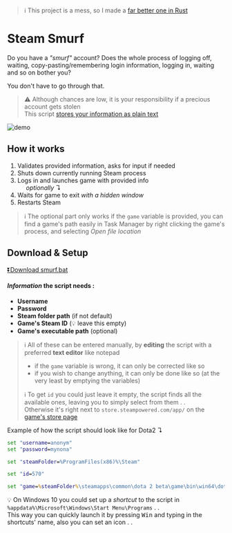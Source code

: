 > :information_source: This project is a mess, so I made a [far better one in Rust](https://github.com/FLevent29/steamed)

# Steam Smurf

Do you have a _"smurf"_ account? Does the whole process of 
logging off, waiting, copy-pasting/remembering
login information, logging in, waiting and so on bother you?  

You don't have to go through that.

> :warning: Although chances are low, it is your responsibility if a precious account gets stolen  
> This script [stores your information as plain text](https://www.passcamp.com/blog/dangers-of-storing-and-sharing-passwords-in-plaintext/)

![demo](demo.gif)

## How it works

1. Validates provided information, asks for input if needed
2. Shuts down currently running Steam process 
3. Logs in and launches game with provided info  
   &nbsp;&nbsp;&nbsp;&nbsp;&nbsp;_optionally_ ↴
4. Waits for game to exit _with a hidden window_
5. Restarts Steam

> :information_source: The optional part only works if the `game` variable is
> provided, you can find a game's path easily in Task Manager 
> by right clicking the game's process, and selecting _Open file location_ 

## Download & Setup

[:arrow_double_down:Download smurf.bat](https://github.com/FLevent29/steam-smurf/releases/download/1.1/smurf.bat)

#### _Information_ the script needs :

- **Username**
- **Password**
- **Steam folder path** (if not default)
- **Game's Steam ID** (:bulb: leave this empty)
- **Game's executable path** (optional)

> :information_source: All of these can be entered manually, by
> **editing** the script with a preferred **text editor** like notepad  
> - if the `game` variable is wrong, it can only be corrected like so  
> - if you wish to change anything, it can only be done like so
> (at the very least by emptying the variables)
> 
> :information_source: To get `id` you could just leave it empty,
> the script finds all the available ones, leaving you to
> simply select from them . .  
> Otherwise it's right next to `store.steampowered.com/app/` 
> on the [game's store page](https://store.steampowered.com/)

Example of how the script should look like for Dota2 ↴

```bat
set "username=anonym"
set "password=mynona"

set "steamFolder=%ProgramFiles(x86)%\Steam"

set "id=570"

set "game=%steamFolder%\steamapps\common\dota 2 beta\game\bin\win64\dota2.exe"
```

:bulb: On Windows 10 you could set up a _shortcut_ to the
script in `%appdata%\Microsoft\Windows\Start Menu\Programs` . .  
This way you can quickly launch it by pressing
<kbd>Win</kbd> and typing in the shortcuts' name,
also you can set an icon . .